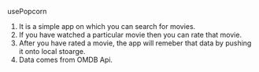 usePopcorn

1) It is a simple app on which you can search for movies.
2) If you have watched a particular movie then you can rate that movie.
3) After you have rated a movie, the app will remeber that data by pushing it onto local stoarge.
4) Data comes from OMDB Api.


